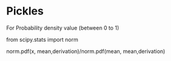 # Pickles

For Probability density value (between 0 to 1)

from scipy.stats import norm

norm.pdf(x, mean,derivation)/norm.pdf(mean, mean,derivation)
